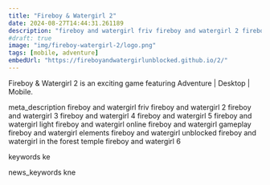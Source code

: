 ```yaml
---
title: "Fireboy & Watergirl 2"
date: 2024-08-27T14:44:31.261189
description: "fireboy and watergirl friv fireboy and watergirl 2 fireboy and watergirl 3 fireboy and watergirl 4 fireboy and watergirl 5 fireboy and watergirl light fireboy and watergirl online fireboy and watergirl gameplay fireboy and watergirl elements fireboy and watergirl unblocked fireboy and watergirl in the forest temple fireboy and watergirl 6"
#draft: true
image: "img/fireboy-watergirl-2/logo.png"
tags: [mobile, adventure]
embedUrl: "https://fireboyandwatergirlunblocked.github.io/2/"
---
```


Fireboy & Watergirl 2 is an exciting game featuring Adventure | Desktop | Mobile.

meta_description
fireboy and watergirl friv fireboy and watergirl 2 fireboy and watergirl 3 fireboy and watergirl 4 fireboy and watergirl 5 fireboy and watergirl light fireboy and watergirl online fireboy and watergirl gameplay fireboy and watergirl elements fireboy and watergirl unblocked fireboy and watergirl in the forest temple fireboy and watergirl 6


keywords
ke


news_keywords
kne
